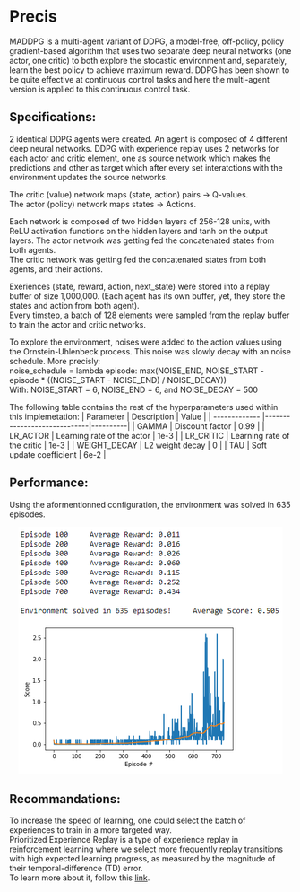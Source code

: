 # Precis

MADDPG is a multi-agent variant of DDPG, a model-free, off-policy, policy gradient-based algorithm that uses two separate deep neural networks (one actor, one critic) to both explore the stocastic environment and, separately, learn the best policy to achieve maximum reward. DDPG has been shown to be quite effective at continuous control tasks and here the multi-agent version is applied to this continuous control task.

## Specifications: 

2 identical DDPG agents were created. 
An agent is composed of 4 different deep neural networks. DDPG with experience replay uses 2 networks for each actor and critic element, one as source network which makes the predictions and other as target which after every set interatctions with the environment updates the source networks.  

The critic (value) network maps (state, action) pairs -> Q-values.  
The actor (policy) network maps states -> Actions.  

Each network is composed of two hidden layers of 256-128 units, with ReLU activation functions on the hidden layers and tanh on the output layers. 
The actor network was getting fed the concatenated states from both agents.  
The critic network was getting fed the concatenated states from both agents, and their actions.

Exeriences (state, reward, action, next_state) were stored into a replay buffer of size 1,000,000. (Each agent has its own buffer, yet, they store the states and action from both agent).  
Every timstep, a batch of 128 elements were sampled from the replay buffer to train the actor and critic networks.  
  
To explore the environment, noises were added to the action values using the Ornstein-Uhlenbeck process. This noise was slowly decay with an noise schedule. More precisly:  
noise_schedule = lambda episode: max(NOISE_END, NOISE_START - episode * ((NOISE_START - NOISE_END) / NOISE_DECAY))  
With: NOISE_START = 6, NOISE_END = 6, and NOISE_DECAY = 500


   
The following table contains the rest of the hyperparameters used within this implemetation:
| Parameter     | Description                 | Value    |
| ------------- |-----------------------------|----------|
| GAMMA         | Discount factor             | 0.99     |
| LR_ACTOR      | Learning rate of the actor  | 1e-3     |
| LR_CRITIC     | Learning rate of the critic | 1e-3     |
| WEIGHT_DECAY  | L2 weight decay             | 0        |
| TAU           | Soft update coefficient     | 6e-2     |


## Performance: 
Using the aformentionned configuration, the environment was solved in 635 episodes.
<p align="center">
  <img src="https://github.com/ClemPalf/Deep-RL-agents/blob/main/MADDPG/images/Results.png"/>
</p>

## Recommandations: 
To increase the speed of learning, one could select the batch of experiences to train in a more targeted way.  
Prioritized Experience Replay is a type of experience replay in reinforcement learning where we select more frequently replay transitions with high expected learning progress, as measured by the magnitude of their temporal-difference (TD) error.  
To learn more about it, follow this [link](https://arxiv.org/abs/1511.05952).

